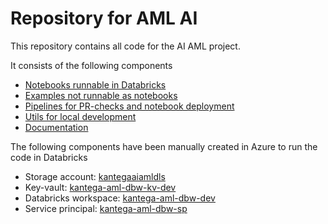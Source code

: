 # Repository for AML AI

This repository contains all code for the AI AML project.

It consists of the following components

- [Notebooks runnable in Databricks](notebooks)
- [Examples not runnable as notebooks](examples)
- [Pipelines for PR-checks and notebook deployment](pipelines)
- [Utils for local development](utils)
- [Documentation](docs)

The following components have been manually created in Azure to run the code in Databricks

- Storage account: [kantegaaiamldls](https://portal.azure.com/#@Kantega.onmicrosoft.com/resource/subscriptions/2920fa54-dd01-4730-b260-e96a1888bcca/resourceGroups/kantega-aml/providers/Microsoft.Storage/storageAccounts/kantageaamlaidls/overview)
- Key-vault: [kantega-aml-dbw-kv-dev](https://portal.azure.com/#@Kantega.onmicrosoft.com/resource/subscriptions/2920fa54-dd01-4730-b260-e96a1888bcca/resourceGroups/kantega-aml/providers/Microsoft.KeyVault/vaults/kantega-aml-dbw-kv-dev/overview)
- Databricks workspace: [kantega-aml-dbw-dev](https://adb-4911850018174512.12.azuredatabricks.net) 
- Service principal: [kantega-aml-dbw-sp](https://portal.azure.com/#blade/Microsoft_AAD_RegisteredApps/ApplicationMenuBlade/Overview/appId/289b8913-350b-4ce1-b7e1-d38b533e9b9e/isMSAApp/)
